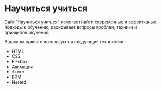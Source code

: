 # Научиться учиться

Сайт "Научиться учиться" помогает найти современные и эффективные подходы к обучению, раскрывает вопросы проблем, техники и принципов обучения.

В данном проекте используются следующие технологии:
- HTML
- CSS
- Flexbox
- Анимации
- :hover
- БЭМ
- Nested
